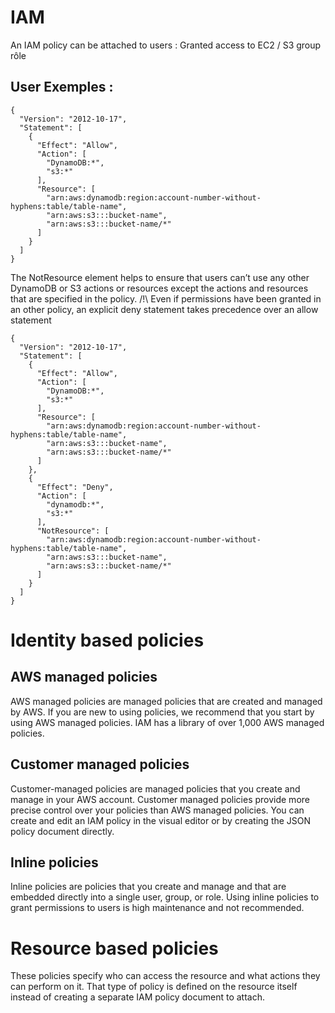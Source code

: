 # IAM

An IAM policy can be attached to 
users : Granted access to EC2 / S3
group
rôle

## User Exemples : 

```
{
  "Version": "2012-10-17",
  "Statement": [
    {
      "Effect": "Allow",
      "Action": [
        "DynamoDB:*",
        "s3:*"
      ],
      "Resource": [
        "arn:aws:dynamodb:region:account-number-without-hyphens:table/table-name",
        "arn:aws:s3:::bucket-name",
        "arn:aws:s3:::bucket-name/*"
      ]
    }
  ]
}

```
The NotResource element helps to ensure that users can’t use any other DynamoDB or S3 actions or resources except the actions and resources that are specified in the policy.
/!\ Even if permissions have been granted in an other policy, an explicit deny statement takes precedence over an allow statement
```
{
  "Version": "2012-10-17",
  "Statement": [
    {
      "Effect": "Allow",
      "Action": [
        "DynamoDB:*",
        "s3:*"
      ],
      "Resource": [
        "arn:aws:dynamodb:region:account-number-without-hyphens:table/table-name",
        "arn:aws:s3:::bucket-name",
        "arn:aws:s3:::bucket-name/*"
      ]
    },
    {
      "Effect": "Deny",
      "Action": [
        "dynamodb:*",
        "s3:*"
      ],
      "NotResource": [
        "arn:aws:dynamodb:region:account-number-without-hyphens:table/table-name",
        "arn:aws:s3:::bucket-name",
        "arn:aws:s3:::bucket-name/*"
      ]
    }
  ]
}

```
# Identity based policies
## AWS managed policies
AWS managed policies are managed policies that are created and managed by AWS. If you are new to using policies, we recommend that you start by using AWS managed policies. IAM has a library of over 1,000 AWS managed policies.

## Customer managed policies
Customer-managed policies are managed policies that you create and manage in your AWS account. Customer managed policies provide more precise control over your policies than AWS managed policies. You can create and edit an IAM policy in the visual editor or by creating the JSON policy document directly.

## Inline policies
Inline policies are policies that you create and manage and that are embedded directly into a single user, group, or role. Using inline policies to grant permissions to users is high maintenance and not recommended.

# Resource based policies 
These policies specify who can access the resource and what actions they can perform on it.
That type of policy is defined on the resource itself instead of creating a separate IAM policy document to attach.

